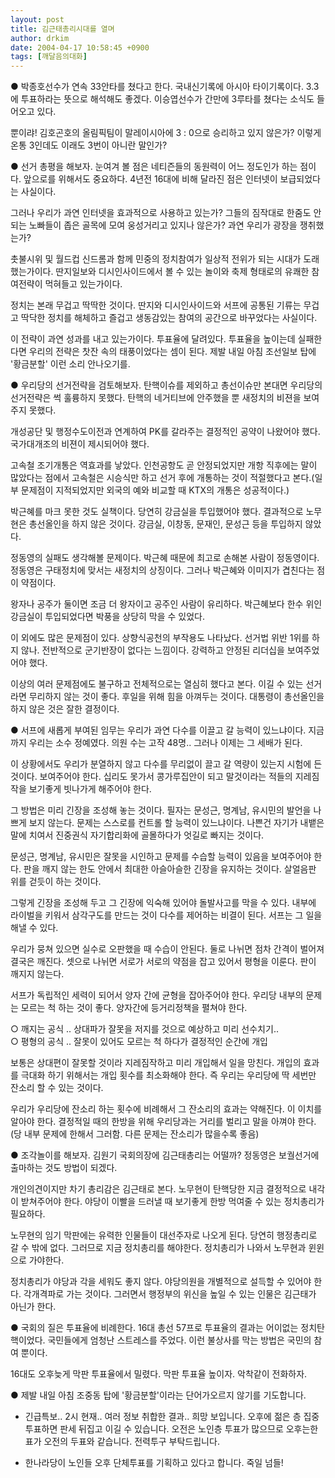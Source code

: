 ```yaml
---
layout: post
title: 김근태총리시대를 열며
author: drkim
date: 2004-04-17 10:58:45 +0900
tags: [깨달음의대화]
---
```

  
● 박종호선수가 연속 33안타를 쳤다고 한다. 국내신기록에 아시아 타이기록이다. 3.3에 투표하라는 뜻으로 해석해도 좋겠다. 이승엽선수가 간만에 3루타를 쳤다는 소식도 들어오고 있다.    
  
뿐이랴! 김호곤호의 올림픽팀이 말레이시아에 3 : 0으로 승리하고 있지 않은가? 이렇게 온통 3인데도 이래도 3번이 아니란 말인가?    
   
  
● 선거 총평을 해보자. 눈여겨 볼 점은 네티즌들의 동원력이 어느 정도인가 하는 점이다. 앞으로를 위해서도 중요하다. 4년전 16대에 비해 달라진 점은 인터넷이 보급되었다는 사실이다.    
  
그러나 우리가 과연 인터넷을 효과적으로 사용하고 있는가? 그들의 짐작대로 한줌도 안되는 노빠들이 좁은 골목에 모여 웅성거리고 있지나 않은가? 과연 우리가 광장을 쟁취했는가?    
  
촛불시위 및 월드컵 신드롬과 함께 민중의 정치참여가 일상적 전위가 되는 시대가 도래했는가이다. 딴지일보와 디시인사이드에서 볼 수 있는 놀이와 축제 형태로의 유쾌한 참여전략이 먹혀들고 있는가이다.    
  
정치는 본래 무겁고 딱딱한 것이다. 딴지와 디시인사이드와 서프에 공통된 기류는 무겁고 딱닥한 정치를 해체하고 즐겁고 생동감있는 참여의 공간으로 바꾸었다는 사실이다. 
  
  
이 전략이 과연 성과를 내고 있는가이다. 투표율에 달려있다. 투표율을 높이는데 실패한다면 우리의 전략은 찻잔 속의 태풍이었다는 셈이 된다. 제발 내일 아침 조선일보 탑에 '황금분할' 이런 소리 안나오기를.    
   
  
● 우리당의 선거전략을 검토해보자. 탄핵이슈를 제외하고 총선이슈만 본대면 우리당의 선거전략은 썩 훌륭하지 못했다. 탄핵의 네거티브에 안주했을 뿐 새정치의 비젼을 보여주지 못했다.    
  
개성공단 및 행정수도이전과 연계하여 PK를 갈라주는 결정적인 공약이 나왔어야 했다. 국가대개조의 비젼이 제시되어야 했다.    
  
고속철 조기개통은 역효과를 낳았다. 인천공항도 곧 안정되었지만 개항 직후에는 말이 많았다는 점에서 고속철은 시승식만 하고 선거 후에 개통하는 것이 적절했다고 본다.(일부 문제점이 지적되었지만 외국의 예와 비교할 때 KTX의 개통은 성공적이다.)    
  
박근혜를 마크 못한 것도 실책이다. 당연히 강금실을 투입했어야 했다. 결과적으로 노무현은 총선올인을 하지 않은 것이다. 강금실, 이창동, 문재인, 문성근 등을 투입하지 않았다.    
  
정동영의 실패도 생각해볼 문제이다. 박근혜 때문에 최고로 손해본 사람이 정동영이다. 정동영은 구태정치에 맞서는 새정치의 상징이다. 그러나 박근혜와 이미지가 겹친다는 점이 약점이다.    
  
왕자나 공주가 둘이면 조금 더 왕자이고 공주인 사람이 유리하다. 박근혜보다 한수 위인 강금실이 투입되었다면 박풍을 상당히 막을 수 있었다. 
  
  
이 외에도 많은 문제점이 있다. 상향식공천의 부작용도 나타났다. 선거법 위반 1위를 하지 않나. 전반적으로 군기반장이 없다는 느낌이다. 강력하고 안정된 리더십을 보여주었어야 했다.    
  
이상의 여러 문제점에도 불구하고 전체적으로는 열심히 했다고 본다. 이길 수 있는 선거라면 무리하지 않는 것이 좋다. 후일을 위해 힘을 아껴두는 것이다. 대통령이 총선올인을 하지 않은 것은 잘한 결정이다. 
  
   
  
● 서프에 새롭게 부여된 임무는 우리가 과연 다수를 이끌고 갈 능력이 있느냐이다. 지금까지 우리는 소수 정예였다. 의원 수는 고작 48명.. 그러나 이제는 그 세배가 된다.    
  
이 상황에서도 우리가 분열하지 않고 다수를 무리없이 끌고 갈 역량이 있는지 시험에 든 것이다. 보여주어야 한다. 십리도 못가서 콩가루집안이 되고 말것이라는 적들의 지레짐작을 보기좋게 빗나가게 해주어야 한다.    
  
그 방법은 미리 긴장을 조성해 놓는 것이다. 필자는 문성근, 명계남, 유시민의 발언을 나쁘게 보지 않는다. 문제는 스스로를 컨트롤 할 능력이 있느냐이다. 나쁜건 자기가 내뱉은 말에 치여서 진중권식 자기합리화에 골몰하다가 엇길로 빠지는 것이다.    
  
문성근, 명계남, 유시민은 잘못을 시인하고 문제를 수습할 능력이 있음을 보여주어야 한다. 판을 깨지 않는 한도 안에서 최대한 아슬아슬한 긴장을 유지하는 것이다. 살얼음판 위를 걷듯이 하는 것이다.    
  
그렇게 긴장을 조성해 두고 그 긴장에 익숙해 있어야 돌발사고를 막을 수 있다. 내부에 라이벌을 키워서 삼각구도를 만드는 것이 다수를 제어하는 비결이 된다. 서프는 그 일을 해낼 수 있다.    
  
우리가 뭉쳐 있으면 실수로 오판했을 때 수습이 안된다. 둘로 나뉘면 점차 간격이 벌어져 결국은 깨진다. 셋으로 나뉘면 서로가 서로의 약점을 잡고 있어서 평형을 이룬다. 판이 깨지지 않는다.    
  
서프가 독립적인 세력이 되어서 양자 간에 균형을 잡아주어야 한다. 우리당 내부의 문제는 모르는 척 하는 것이 좋다. 양자간에 등거리정책을 펼쳐야 한다. 
  
  
○ 깨지는 공식 .. 상대파가 잘못을 저지를 것으로 예상하고 미리 선수치기..   
○ 평형의 공식 .. 잘못이 있어도 모르는 척 하다가 결정적인 순간에 개입    
  
보통은 상대편이 잘못할 것이라 지레짐작하고 미리 개입해서 일을 망친다. 개입의 효과를 극대화 하기 위해서는 개입 횟수를 최소화해야 한다. 즉 우리는 우리당에 딱 세번만 잔소리 할 수 있는 것이다.    
  
우리가 우리당에 잔소리 하는 횟수에 비례해서 그 잔소리의 효과는 약해진다. 이 이치를 알아야 한다. 결정적일 때의 한방을 위해 우리당과는 거리를 벌리고 말을 아껴야 한다.(당 내부 문제에 한해서 그러함. 다른 문제는 잔소리가 많을수록 좋음)    

  
  
● 조각놀이를 해보자. 김원기 국회의장에 김근태총리는 어떨까? 정동영은 보궐선거에 출마하는 것도 방법이 되겠다.    
  
개인의견이지만 차기 총리감은 김근태로 본다. 노무현이 탄핵당한 지금 결정적으로 내각이 받쳐주어야 한다. 야당이 이빨을 드러낼 때 보기좋게 한방 먹여줄 수 있는 정치총리가 필요하다.    
  
노무현의 임기 막판에는 유력한 인물들이 대선주자로 나오게 된다. 당연히 행정총리로 갈 수 밖에 없다. 그러므로 지금 정치총리를 해야한다. 정치총리가 나와서 노무현과 윈윈으로 가야한다.    
  
정치총리가 야당과 각을 세워도 좋지 않다. 야당의원을 개별적으로 설득할 수 있어야 한다. 각개격파로 가는 것이다. 그러면서 행정부의 위신을 높일 수 있는 인물은 김근태가 아닌가 한다.    

  
  
● 국회의 질은 투표율에 비례한다. 16대 총선 57프로 투표율의 결과는 어이없는 정치탄핵이었다. 국민들에게 엄청난 스트레스를 주었다. 이런 불상사를 막는 방법은 국민의 참여 뿐이다.    
  
16대도 오후늦게 막판 투표율에서 밀렸다. 막판 투표율 높이자. 악착같이 전화하자.    

  
  
● 제발 내일 아침 조중동 탑에 '황금분할'이라는 단어가오르지 않기를 기도합니다.    
  
- 긴급특보.. 2시 현재.. 여러 정보 취합한 결과.. 희망 보입니다. 오후에 젊은 층 집중 투표하면 판세 뒤집고 이길 수 있습니다. 오전은 노인층 투표가 많으므로 오후는한표가 오전의 두표와 같습니다. 전력투구 부탁드립니다.    
  
- 한나라당이 노인들 오후 단체투표를 기획하고 있다고 합니다. 죽일 넘들!